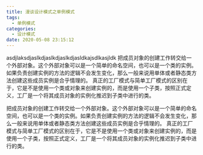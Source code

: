 ```yaml
---
title: 漫谈设计模式之单例模式
tags:
  - 单例模式
categories:
  - 设计模式
date: 2020-05-08 23:15:12
---
```


asdjlaksdjaslkdjaslkdjaslkdjasldkajsdlkasjldk
把成员对象的创建工作转交给一个外部对象。这个外部对象可以是一个简单的命名空间，也可以是一个类的实例。如果负责创建实例的方法的逻辑不会发生变化，那么一般来说用单体或者静态类方法创建这些成员实例是合乎情理的。
真正的工厂模式与简单工厂模式的区别在于，它是不是使用一个类或对象来创建实例的，而是使用一个子类，按照正式定义，工厂是一个将其成员对象的实例化推迟到子类中进行的类。
<!-- more -->

把成员对象的创建工作转交给一个外部对象。这个外部对象可以是一个简单的命名空间，也可以是一个类的实例。如果负责创建实例的方法的逻辑不会发生变化，那么一般来说用单体或者静态类方法创建这些成员实例是合乎情理的。
真正的工厂模式与简单工厂模式的区别在于，它是不是使用一个类或对象来创建实例的，而是使用一个子类，按照正式定义，工厂是一个将其成员对象的实例化推迟到子类中进行的类。